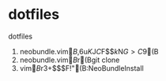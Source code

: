 dotfiles
========
dotfiles

1. neobundle.vim$B$,6u$K$J$C$F$$$k$N$G>C$9(B
2. neobundle.vim$B$r(Bgit clone
3. vim$B$r3+$$$F!"(B:NeoBundleInstall

